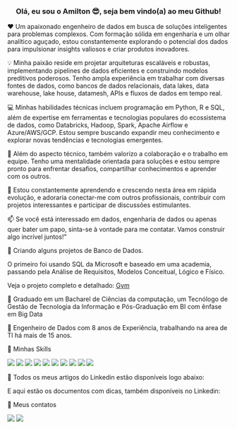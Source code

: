 <h3 align="center">Olá, eu sou o Amilton 😎, seja bem vindo(a) ao meu Github!</h3>
 
❤️ Um apaixonado engenheiro de dados em busca de soluções inteligentes para problemas complexos. Com formação sólida em engenharia e um olhar analítico aguçado, estou constantemente explorando o potencial dos dados para impulsionar insights valiosos e criar produtos inovadores.

💡 Minha paixão reside em projetar arquiteturas escaláveis ​​e robustas, implementando pipelines de dados eficientes e construindo modelos preditivos poderosos. Tenho ampla experiência em trabalhar com diversas fontes de dados, como bancos de dados relacionais, data lakes, data warehouse, lake house, datamesh, APIs e fluxos de dados em tempo real.

💻 Minhas habilidades técnicas incluem programação em Python, R e SQL, além de expertise em ferramentas e tecnologias populares do ecossistema de dados, como Databricks, Hadoop, Spark, Apache Airflow e Azure/AWS/GCP. Estou sempre buscando expandir meu conhecimento e explorar novas tendências e tecnologias emergentes.

🔬 Além do aspecto técnico, também valorizo a colaboração e o trabalho em equipe. Tenho uma mentalidade orientada para soluções e estou sempre pronto para enfrentar desafios, compartilhar conhecimentos e aprender com os outros.

🌱 Estou constantemente aprendendo e crescendo nesta área em rápida evolução, e adoraria conectar-me com outros profissionais, contribuir com projetos interessantes e participar de discussões estimulantes.

📫 Se você está interessado em dados, engenharia de dados ou apenas quer bater um papo, sinta-se à vontade para me contatar. Vamos construir algo incrível juntos!"

🔭 Criando alguns projetos de Banco de Dados.

O primeiro foi usando SQL da Microsoft e baseado em uma academia, passando pela Análise de Requisitos, Modelos Conceitual, Lógico e Físico.

Veja o projeto completo e detalhado: [Gym](https://github.com/AmiltonFariaSilva/Gym)

📖 Graduado em um Bacharel de Ciências da computação, um Tecnólogo de Gestão de Tecnologia da Informação e Pós-Graduação em BI com ênfase em Big Data

💼 Engenheiro de Dados com 8 anos de Experiência, trabalhando na area de TI há mais de 15 anos.

🎯 Minhas Skills

<img src ="https://img.shields.io/badge/AWS-CLOUD-orange?style=for-the-badge&logoColor=orange"/> <img src ="https://img.shields.io/badge/Microsoft-Azure-blue?style=for-the-badge&logoColor=blue"/> <img src ="https://img.shields.io/badge/GCP-CLOUD-yellow?style=for-the-badge&logoColor=blue"/> <img src ="https://img.shields.io/badge/Oracle-F80000?style=for-the-badge&logo=oracle&logoColor=black"/> <img src ="https://img.shields.io/badge/PLSQL-F80000?style=for-the-badge&logo=oracle&logoColor=black"/> <img src ="https://img.shields.io/badge/Microsoft%20SQL%20Server-CC2927?style=for-the-badge&logo=microsoft%20sql%20server&logoColor=white"/>
<img src ="https://img.shields.io/badge/MySQL-005C84?style=for-the-badge&logo=mysql&logoColor=white"/>
<img src ="https://img.shields.io/badge/Google%20Sheets-34A853?style=for-the-badge&logo=google-sheets&logoColor=white"/>
<img src ="https://img.shields.io/badge/Microsoft_Excel-217346?style=for-the-badge&logo=microsoft-excel&logoColor=white"/>
<img src ="https://img.shields.io/badge/PowerBI-F2C811?style=for-the-badge&logo=Power%20BI&logoColor=white"/>

🌱 Todos os meus artigos do Linkedin estão disponíveis logo abaixo:


E aqui estão os documentos com dicas, também disponíveis no Linkedin:



📧 Meus contatos

[<img src="https://img.shields.io/badge/linkedin-%230077B5.svg?&style=for-the-badge&logo=linkedin&logoColor=white" />](https://www.linkedin.com/in/amiltonfariasilva/)
[<img src="https://img.shields.io/badge/Gmail-D14836?style=for-the-badge&logo=gmail&logoColor=white"/>](mailto:amilton.faria.silva@gmail.com)
